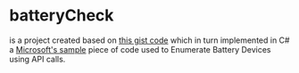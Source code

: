 # batteryCheck
is a project created based on [this gist code](https://gist.github.com/ahawker/9715872) which in turn 
implemented in C# a [Microsoft's sample](https://msdn.microsoft.com/en-us/library/windows/desktop/bb204769(v=vs.85).aspx) piece of code used to Enumerate Battery Devices using API calls.

